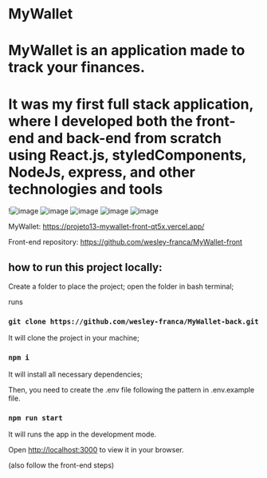 # MyWallet

<h1>MyWallet is an application made to track your finances.

<h1>It was my first full stack application, where I developed both the front-end and back-end from scratch using React.js, styledComponents, NodeJs, express, and other technologies and tools</h1>
  
!![image](https://user-images.githubusercontent.com/106840825/217320351-316ed40b-e03d-4515-97f1-95814ea25027.png)
![image](https://user-images.githubusercontent.com/106840825/217320376-38af1dc9-04de-495c-8ad6-2bced2472ab9.png)
![image](https://user-images.githubusercontent.com/106840825/217320821-e67a2bf2-4d10-4092-afd2-d4c199d56f1a.png)
![image](https://user-images.githubusercontent.com/106840825/217320973-d49ff34c-bcc7-4443-ba63-98f988e58f97.png)
![image](https://user-images.githubusercontent.com/106840825/217321059-e77d7034-b29b-421e-ad73-cc9e79964062.png)



MyWallet: https://projeto13-mywallet-front-qt5x.vercel.app/

  
Front-end repository: https://github.com/wesley-franca/MyWallet-front

## how to run this project locally:

Create a folder to place the project;
open the folder in bash terminal;

runs

### `git clone https://github.com/wesley-franca/MyWallet-back.git`
It will clone the project in your machine;

### `npm i`
It will install all necessary dependencies;
  
Then, you need to create the .env file following the pattern in .env.example file.

### `npm run start`
It will runs the app in the development mode.

Open [http://localhost:3000](http://localhost:3000) to view it in your browser.

  
(also follow the front-end steps)  
